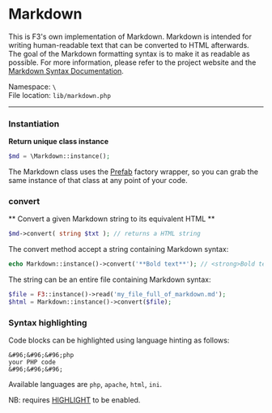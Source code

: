 # Markdown
This is F3's own implementation of Markdown. Markdown is intended for writing human-readable text that can be converted to HTML afterwards. The goal of the Markdown formatting syntax is to make it as readable as possible. For more information, please refer to the project website and the [Markdown Syntax Documentation](http://daringfireball.net/projects/markdown/syntax "Markdown Syntax Documentation on the project website").

Namespace: `\` <br>
File location: `lib/markdown.php`

---

### Instantiation

**Return unique class instance**

```php
$md = \Markdown::instance();
```

The Markdown class uses the [Prefab](prefab-registry) factory wrapper, so you can grab the same instance of that class at any point of your code.


### convert
** Convert a given Markdown string to its equivalent HTML **

```php
$md->convert( string $txt ); // returns a HTML string
```

The convert method accept a string containing Markdown syntax:

```php
echo Markdown::instance()->convert('**Bold text**'); // <strong>Bold text</strong>
```

The string can be an entire file containing Markdown syntax:

```php
$file = F3::instance()->read('my_file_full_of_markdown.md');
$html = Markdown::instance()->convert($file);
```

### Syntax highlighting

Code blocks can be highlighted using language hinting as follows:

```
&#96;&#96;&#96;php
your PHP code
&#96;&#96;&#96;
```

Available languages are `php`, `apache`, `html`, `ini`.

NB: requires [HIGHLIGHT](quick-reference#highlight) to be enabled.

